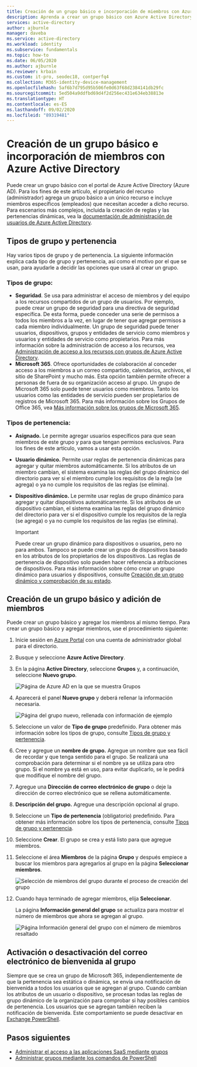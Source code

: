 ```yaml
---
title: Creación de un grupo básico e incorporación de miembros con Azure Active Directory | Microsoft Docs
description: Aprenda a crear un grupo básico con Azure Active Directory.
services: active-directory
author: ajburnle
manager: daveba
ms.service: active-directory
ms.workload: identity
ms.subservice: fundamentals
ms.topic: how-to
ms.date: 06/05/2020
ms.author: ajburnle
ms.reviewer: krbain
ms.custom: it-pro, seodec18, contperfq4
ms.collection: M365-identity-device-management
ms.openlocfilehash: 5af6b7d795d95b506fe0d63f68d2384141db29fc
ms.sourcegitcommit: 5ed504a9ddfbd69d4f2d256ec431e634eb38813e
ms.translationtype: HT
ms.contentlocale: es-ES
ms.lasthandoff: 09/02/2020
ms.locfileid: "89319481"
---
```

# <a name="create-a-basic-group-and-add-members-using-azure-active-directory"></a>Creación de un grupo básico e incorporación de miembros con Azure Active Directory
Puede crear un grupo básico con el portal de Azure Active Directory (Azure AD). Para los fines de este artículo, el propietario del recurso (administrador) agrega un grupo básico a un único recurso e incluye miembros específicos (empleados) que necesitan acceder a dicho recurso. Para escenarios más complejos, incluida la creación de reglas y las pertenencias dinámicas, vea la [documentación de administración de usuarios de Azure Active Directory](../users-groups-roles/index.yml).

## <a name="group-and-membership-types"></a>Tipos de grupo y pertenencia
Hay varios tipos de grupo y de pertenencia. La siguiente información explica cada tipo de grupo y pertenencia, así como el motivo por el que se usan, para ayudarle a decidir las opciones que usará al crear un grupo.

### <a name="group-types"></a>Tipos de grupo:
- **Seguridad**. Se usa para administrar el acceso de miembros y del equipo a los recursos compartidos de un grupo de usuarios. Por ejemplo, puede crear un grupo de seguridad para una directiva de seguridad específica. De esta forma, puede conceder una serie de permisos a todos los miembros a la vez, en lugar de tener que agregar permisos a cada miembro individualmente. Un grupo de seguridad puede tener usuarios, dispositivos, grupos y entidades de servicio como miembros y usuarios y entidades de servicio como propietarios. Para más información sobre la administración de acceso a los recursos, vea [Administración de acceso a los recursos con grupos de Azure Active Directory](active-directory-manage-groups.md).
- **Microsoft 365**. Ofrece oportunidades de colaboración al conceder acceso a los miembros a un correo compartido, calendarios, archivos, el sitio de SharePoint y mucho más. Esta opción también permite ofrecer a personas de fuera de su organización acceso al grupo. Un grupo de Microsoft 365 solo puede tener usuarios como miembros. Tanto los usuarios como las entidades de servicio pueden ser propietarios de registros de Microsoft 365. Para más información sobre los Grupos de Office 365, vea [Más información sobre los grupos de Microsoft 365](https://support.office.com/article/learn-about-office-365-groups-b565caa1-5c40-40ef-9915-60fdb2d97fa2).

### <a name="membership-types"></a>Tipos de pertenencia:
- **Asignado.** Le permite agregar usuarios específicos para que sean miembros de este grupo y para que tengan permisos exclusivos. Para los fines de este artículo, vamos a usar esta opción.
- **Usuario dinámico.** Permite usar reglas de pertenencia dinámicas para agregar y quitar miembros automáticamente. Si los atributos de un miembro cambian, el sistema examina las reglas del grupo dinámico del directorio para ver si el miembro cumple los requisitos de la regla (se agrega) o ya no cumple los requisitos de las reglas (se elimina).
- **Dispositivo dinámico.** Le permite usar reglas de grupo dinámico para agregar y quitar dispositivos automáticamente. Si los atributos de un dispositivo cambian, el sistema examina las reglas del grupo dinámico del directorio para ver si el dispositivo cumple los requisitos de la regla (se agrega) o ya no cumple los requisitos de las reglas (se elimina).

    > [!IMPORTANT]
    > Puede crear un grupo dinámico para dispositivos o usuarios, pero no para ambos. Tampoco se puede crear un grupo de dispositivos basado en los atributos de los propietarios de los dispositivos. Las reglas de pertenencia de dispositivo solo pueden hacer referencia a atribuciones de dispositivos. Para más información sobre cómo crear un grupo dinámico para usuarios y dispositivos, consulte [Creación de un grupo dinámico y comprobación de su estado](../users-groups-roles/groups-create-rule.md).

## <a name="create-a-basic-group-and-add-members"></a>Creación de un grupo básico y adición de miembros
Puede crear un grupo básico y agregar los miembros al mismo tiempo. Para crear un grupo básico y agregar miembros, use el procedimiento siguiente:

1. Inicie sesión en [Azure Portal](https://portal.azure.com) con una cuenta de administrador global para el directorio.

1. Busque y seleccione **Azure Active Directory**.

1. En la página **Active Directory**, seleccione **Grupos** y, a continuación, seleccione **Nuevo grupo**.

    ![Página de Azure AD en la que se muestra Grupos](media/active-directory-groups-create-azure-portal/group-full-screen.png)

1. Aparecerá el panel **Nuevo grupo** y deberá rellenar la información necesaria.

    ![Página del grupo nuevo, rellenada con información de ejemplo](media/active-directory-groups-create-azure-portal/new-group-blade.png)

1. Seleccione un valor de **Tipo de grupo** predefinido. Para obtener más información sobre los tipos de grupo, consulte [Tipos de grupo y pertenencia](#group-types).

1. Cree y agregue un **nombre de grupo.** Agregue un nombre que sea fácil de recordar y que tenga sentido para el grupo. Se realizará una comprobación para determinar si el nombre ya se utiliza para otro grupo. Si el nombre ya está en uso, para evitar duplicarlo, se le pedirá que modifique el nombre del grupo.

1. Agregue una **Dirección de correo electrónico de grupo** o deje la dirección de correo electrónico que se rellena automáticamente.

1. **Descripción del grupo.** Agregue una descripción opcional al grupo.

1. Seleccione un **Tipo de pertenencia** (obligatorio) predefinido. Para obtener más información sobre los tipos de pertenencia, consulte [Tipos de grupo y pertenencia](#membership-types).

1. Seleccione **Crear**. El grupo se crea y está listo para que agregue miembros.

1. Seleccione el área **Miembros** de la página **Grupo** y después empiece a buscar los miembros para agregarlos al grupo en la página **Seleccionar miembros**.

    ![Selección de miembros del grupo durante el proceso de creación del grupo](media/active-directory-groups-create-azure-portal/select-members-create-group.png)

1. Cuando haya terminado de agregar miembros, elija **Seleccionar**.

    La página **Información general del grupo** se actualiza para mostrar el número de miembros que ahora se agregan al grupo.

    ![Página Información general del grupo con el número de miembros resaltado](media/active-directory-groups-create-azure-portal/group-overview-blade-number-highlight.png)

## <a name="turn-on-or-off-group-welcome-email"></a>Activación o desactivación del correo electrónico de bienvenida al grupo

Siempre que se crea un grupo de Microsoft 365, independientemente de que la pertenencia sea estática o dinámica, se envía una notificación de bienvenida a todos los usuarios que se agregan al grupo. Cuando cambian los atributos de un usuario o dispositivo, se procesan todas las reglas de grupo dinámico de la organización para comprobar si hay posibles cambios de pertenencia. Los usuarios que se agregan también reciben la notificación de bienvenida. Este comportamiento se puede desactivar en [Exchange PowerShell](/powershell/module/exchange/users-and-groups/Set-UnifiedGroup?view=exchange-ps). 

## <a name="next-steps"></a>Pasos siguientes

- [Administrar el acceso a las aplicaciones SaaS mediante grupos](../users-groups-roles/groups-saasapps.md)
- [Administrar grupos mediante los comandos de PowerShell](../users-groups-roles/groups-settings-v2-cmdlets.md)
